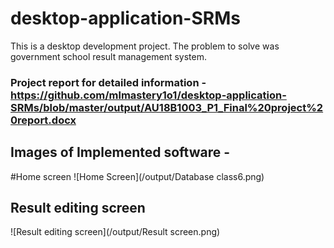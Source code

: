 # desktop-application-SRMs
This is a desktop development project. The problem to solve was government school result management system.
### Project report for detailed information - https://github.com/mlmastery1o1/desktop-application-SRMs/blob/master/output/AU18B1003_P1_Final%20project%20report.docx
## Images of Implemented software - 
#Home screen
![Home Screen](/output/Database class6.png)
## Result editing screen 
![Result editing screen](/output/Result screen.png)
